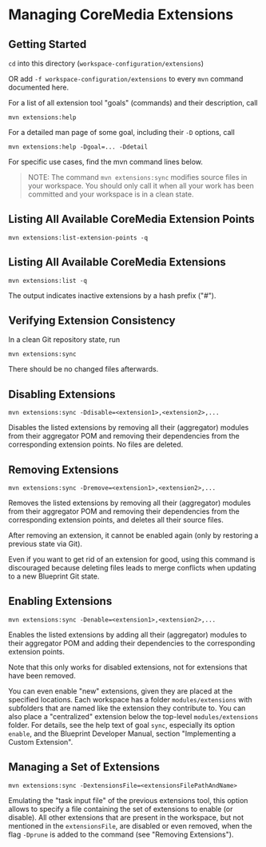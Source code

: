 # Managing CoreMedia Extensions

## Getting Started

`cd` into this directory (`workspace-configuration/extensions`)

OR add `-f workspace-configuration/extensions` to every `mvn` command documented here.

For a list of all extension tool "goals" (commands) and their description, call
```
mvn extensions:help
```

For a detailed man page of some goal, including their `-D` options, call
```
mvn extensions:help -Dgoal=... -Ddetail
```

For specific use cases, find the mvn command lines below.

> NOTE: The command `mvn extensions:sync` modifies source files in your workspace. You should only call it when all
your work has been committed and your workspace is in a clean state.

## Listing All Available CoreMedia Extension Points
```
mvn extensions:list-extension-points -q
```

## Listing All Available CoreMedia Extensions
```
mvn extensions:list -q
```

The output indicates inactive extensions by a hash prefix ("#").

## Verifying Extension Consistency

In a clean Git repository state, run 
```
mvn extensions:sync
```
There should be no changed files afterwards.

## Disabling Extensions

```
mvn extensions:sync -Ddisable=<extension1>,<extension2>,...
```

Disables the listed extensions by removing all their (aggregator) modules from their aggregator POM
and removing their dependencies from the corresponding extension points. No files are deleted.

## Removing Extensions

```
mvn extensions:sync -Dremove=<extension1>,<extension2>,...
```

Removes the listed extensions by removing all their (aggregator) modules from their aggregator POM
and removing their dependencies from the corresponding extension points, and deletes all their source
files.

After removing an extension, it cannot be enabled again (only by restoring a previous state via Git).

Even if you want to get rid of an extension for good, using this command is discouraged because
deleting files leads to merge conflicts when updating to a new Blueprint Git state.

## Enabling Extensions

```
mvn extensions:sync -Denable=<extension1>,<extension2>,...
```

Enables the listed extensions by adding all their (aggregator) modules to their aggregator POM
and adding their dependencies to the corresponding extension points.

Note that this only works for disabled extensions, not for extensions that have been removed.

You can even enable "new" extensions, given they are placed at the specified locations. Each workspace
has a folder `modules/extensions` with subfolders that are named like the extension they contribute to.
You can also place a "centralized" extension below the top-level `modules/extensions` folder.
For details, see the help text of goal `sync`, especially its option `enable`, and the Blueprint
Developer Manual, section "Implementing a Custom Extension".

## Managing a Set of Extensions

```
mvn extensions:sync -DextensionsFile=<extensionsFilePathAndName>
```

Emulating the "task input file" of the previous extensions tool, this option allows to specify a file containing
the set of extensions to enable (or disable). All other extensions that are present in the workspace, but not
mentioned in the `extensionsFile`, are disabled or even removed, when the flag `-Dprune` is added to the
command (see "Removing Extensions").
